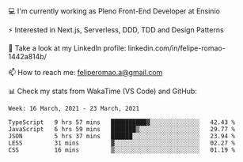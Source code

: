 💻 I'm currently working as Pleno Front-End Developer at Ensinio

⚡ Interested in Next.js, Serverless, DDD, TDD and Design Patterns

👥 Take a look at my LinkedIn profile: linkedin.com/in/felipe-romao-1442a814b/

📫 How to reach me: feliperomao.a@gmail.com

📊 Check my stats from WakaTime (VS Code) and GitHub:

<!--START_SECTION:waka-->
```text
Week: 16 March, 2021 - 23 March, 2021

TypeScript   9 hrs 57 mins   ██████████▓░░░░░░░░░░░░░░   42.43 % 
JavaScript   6 hrs 59 mins   ███████▒░░░░░░░░░░░░░░░░░   29.77 % 
JSON         5 hrs 37 mins   ██████░░░░░░░░░░░░░░░░░░░   23.94 % 
LESS         31 mins         ▓░░░░░░░░░░░░░░░░░░░░░░░░   02.27 % 
CSS          16 mins         ▒░░░░░░░░░░░░░░░░░░░░░░░░   01.19 % 
```
<!--END_SECTION:waka-->
